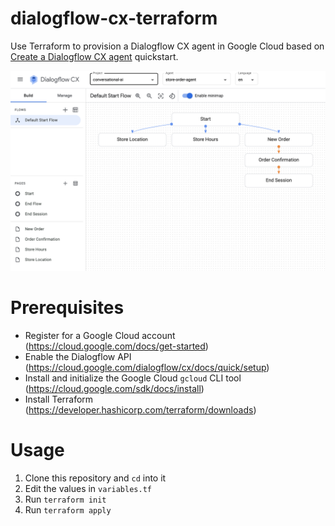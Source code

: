 # dialogflow-cx-terraform

Use Terraform to provision a Dialogflow CX agent in Google Cloud based on
[Create a Dialogflow CX
agent](https://cloud.google.com/dialogflow/cx/docs/quick/build-agent)
quickstart.

![Dialogflow CX Shirt Ordering Agent](images/store-order-agent.png)

# Prerequisites

* Register for a Google Cloud account (https://cloud.google.com/docs/get-started)
* Enable the Dialogflow API (https://cloud.google.com/dialogflow/cx/docs/quick/setup)
* Install and initialize the Google Cloud `gcloud` CLI tool (https://cloud.google.com/sdk/docs/install)
* Install Terraform (https://developer.hashicorp.com/terraform/downloads)

# Usage

1. Clone this repository and `cd` into it
1. Edit the values in `variables.tf`
1. Run `terraform init`
1. Run `terraform apply`
